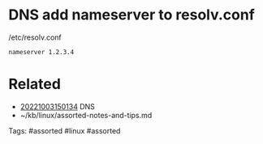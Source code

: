 # DNS add nameserver to resolv.conf
/etc/resolv.conf
```
nameserver 1.2.3.4
```

# Related
- [20221003150134](/zet/20221003150134/README.md) DNS
- ~/kb/linux/assorted-notes-and-tips.md

Tags:
    #assorted #linux #assorted
